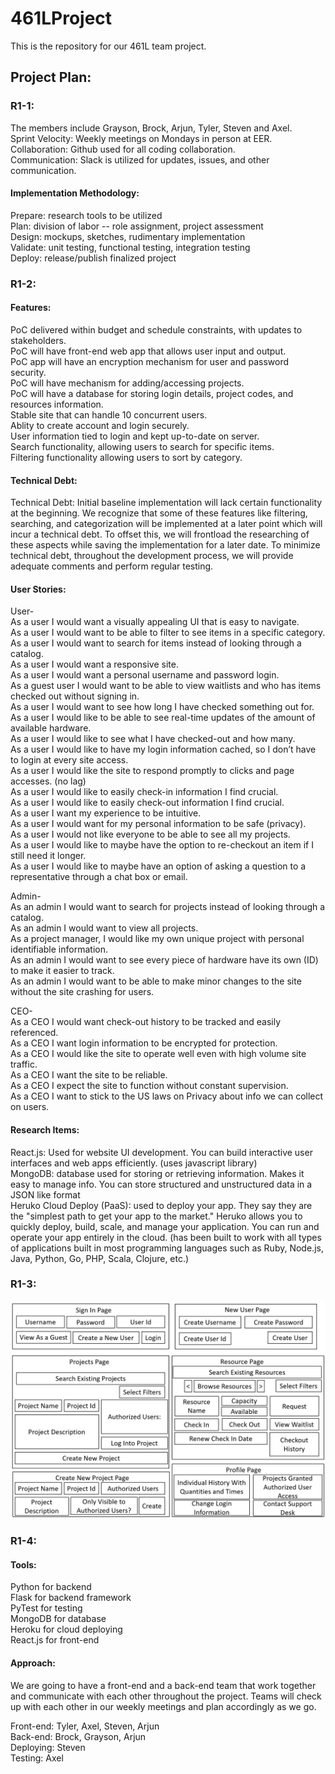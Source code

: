 # 461LProject
This is the repository for our 461L team project. 

## Project Plan: 
### R1-1:
The members include Grayson, Brock, Arjun, Tyler, Steven and Axel. <br/>
Sprint Velocity: Weekly meetings on Mondays in person at EER. <br/>
Collaboration: Github used for all coding collaboration. <br/>
Communication: Slack is utilized for updates, issues, and other communication. <br/>
#### Implementation Methodology: <br/>
Prepare: research tools to be utilized <br/>
Plan: division of labor -- role assignment, project assessment <br/>
Design: mockups, sketches, rudimentary implementation <br/>
Validate: unit testing, functional testing, integration testing <br/>
Deploy: release/publish finalized project <br/>

### R1-2:
#### Features: 
PoC delivered within budget and schedule constraints, with updates to stakeholders. <br/>
PoC will have front-end web app that allows user input and output. <br/>
PoC app will have an encryption mechanism for user and password security. <br/>
PoC will have mechanism for adding/accessing projects. <br/>
PoC will have a database for storing login details, project codes, and resources information. <br/>
Stable site that can handle 10 concurrent users. <br/>
Ablity to create account and login securely. <br/>
User information tied to login and kept up-to-date on server. <br/>
Search functionality, allowing users to search for specific items.  <br/>
Filtering functionality allowing users to sort by category. <br/>

#### Technical Debt:
Technical Debt: Initial baseline implementation will lack certain functionality at the beginning. We recognize that some of these features like filtering, searching,
and categorization will be implemented at a later point which will incur a technical debt. To offset this, we will frontload the researching of these aspects
while saving the implementation for a later date. 
To minimize technical debt, throughout the development process, we will provide adequate comments and perform regular testing. <br/>

#### User Stories:
User- <br/>
As a user I would want a visually appealing UI that is easy to navigate. <br/>
As a user I would want to be able to filter to see items in a specific category. <br/>
As a user I would want to search for items instead of looking through a catalog. <br/>
As a user I would want a responsive site. <br/>
As a user I would want a personal username and password login. <br/>
As a guest user I would want to be able to view waitlists and who has items checked out without signing in. <br/>
As a user I would want to see how long I have checked something out for. <br/>
As a user I would like to be able to see real-time updates of the amount of available hardware. <br/>
As a user I would like to see what I have checked-out and how many. <br/>
As a user I would like to have my login information cached, so I don’t have to login at every site access. <br/>
As a user I would like the site to respond promptly to clicks and page accesses. (no lag) <br/>
As a user I would like to easily check-in information I find crucial. <br/>
As a user I would like to easily check-out information I find crucial. <br/>
As a user I want my experience to be intuitive. <br/>
As a user I would want for my personal information to be safe (privacy). <br/>
As a user I would not like everyone to be able to see all my projects. <br/>
As a user I would like to maybe have the option to re-checkout an item if I still need it longer. <br/>
As a user I would like to maybe have an option of asking a question to a representative through a chat box or email. <br/>

Admin- <br/>
As an admin I would want to search for projects instead of looking through a catalog. <br/>
As an admin I would want to view all projects. <br/>
As a project manager, I would like my own unique project with personal identifiable information. <br/>
As an admin I would want to see every piece of hardware have its own (ID) to make it easier to track. <br/>
As an admin I would want to be able to make minor changes to the site without the site crashing for users. <br/>

CEO- <br/>
As a CEO I would want check-out history to be tracked and easily referenced. <br/>
As a CEO I want login information to be encrypted for protection. <br/>
As a CEO I would like the site to operate well even with high volume site traffic. <br/>
As a CEO I want the site to be reliable. <br/>
As a CEO I expect the site to function without constant supervision. <br/>
As a CEO I want to stick to the US laws on Privacy about info we can collect on users. <br/>

#### Research Items:
React.js: Used for website UI development. You can build interactive user interfaces and web apps efficiently. (uses javascript library) <br/>
MongoDB: database used for storing or retrieving information. Makes it easy to manage info. You can store structured and unstructured data in a JSON like format <br/>
Heruko Cloud Deploy (PaaS): used to deploy your app. They say they are the "simplest path to get your app to the market." Heruko allows you to quickly deploy, build,
scale, and manage your application. You can run and operate your app entirely in the cloud. (has been built to work with all types of applications built in most
programming languages such as Ruby, Node.js, Java, Python, Go, PHP, Scala, Clojure, etc.) <br/>




### R1-3:
<img src="./461LUISketch.jpg">

### R1-4:
#### Tools:
Python for backend <br/>
Flask for backend framework <br/>
PyTest for testing <br/>
MongoDB for database <br/>
Heroku for cloud deploying <br/>
React.js for front-end <br/>

#### Approach:
We are going to have a front-end and a back-end team that work together and communicate with each other throughout the project. Teams will check up with each other
in our weekly meetings and plan accordingly as we go. <br/>

Front-end: Tyler, Axel, Steven, Arjun <br/>
Back-end: Brock, Grayson, Arjun <br/>
Deploying: Steven <br/>
Testing: Axel <br/>
